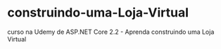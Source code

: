 # construindo-uma-Loja-Virtual
curso na Udemy de ASP.NET Core 2.2 - Aprenda construindo uma Loja Virtual
